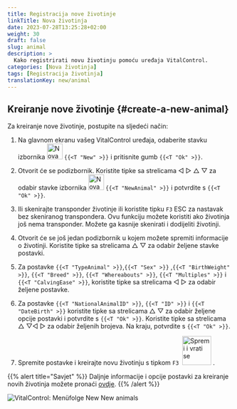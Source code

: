 ```yaml
---
title: Registracija nove životinje
linkTitle: Nova životinja
date: 2023-07-28T13:25:28+02:00
weight: 30
draft: false
slug: animal
description: >
  Kako registrirati novu životinju pomoću uređaja VitalControl.
categories: [Nova životinja]
tags: [Registracija životinja]
translationKey: new/animal
---
```

## Kreiranje nove životinje {#create-a-new-animal}

Za kreiranje nove životinje, postupite na sljedeći način:

1. Na glavnom ekranu vašeg VitalControl uređaja, odaberite stavku izbornika <img src="/icons/main/new-animal.svg" width="35" align="bottom" alt="Nova životinja" /> `{{<T "New" >}}` i pritisnite gumb `{{<T "Ok" >}}`.

2. Otvorit će se podizbornik. Koristite tipke sa strelicama ◁ ▷ △ ▽ za odabir stavke izbornika <img src="/icons/main/new-animal.svg" width="35" align="bottom" alt="Nova životinja" /> `{{<T "NewAnimal" >}}` i potvrdite s `{{<T "Ok" >}}`.

3. Ili skenirajte transponder životinje ili koristite tipku `F3` ESC za nastavak bez skeniranog transpondera. Ovu funkciju možete koristiti ako životinja još nema transponder. Možete ga kasnije skenirati i dodijeliti životinji.

4. Otvorit će se još jedan podizbornik u kojem možete spremiti informacije o životinji. Koristite tipke sa strelicama △ ▽ za odabir željene stavke postavki.

5. Za postavke `{{<T "TypeAnimal" >}}`,`{{<T "Sex" >}}` ,`{{<T "BirthWeight" >}}`, `{{<T "Breed" >}}`, `{{<T "Whereabouts" >}}`, `{{<T "Multiples" >}}` i `{{<T "CalvingEase" >}}`, koristite tipke sa strelicama ◁ ▷ za odabir željene postavke.

6. Za postavke `{{<T "NationalAnimalID" >}}`, `{{<T "ID" >}}` i `{{<T "DateBirth" >}}` koristite tipke sa strelicama △ ▽ za odabir željene opcije postavki i potvrdite s `{{<T "Ok" >}}`. Koristite tipke sa strelicama △ ▽◁ ▷ za odabir željenih brojeva. Na kraju, potvrdite s `{{<T "Ok" >}}`.

7. Spremite postavke i kreirajte novu životinju s tipkom `F3` &nbsp;<img src="/icons/footer/save_exit.svg" width="65" align="bottom" alt="Spremi i vrati se" />&nbsp;.

{{% alert title="Savjet" %}}
Daljnje informacije i opcije postavki za kreiranje novih životinja možete pronaći [ovdje](../../settings/animal-registration/).
{{% /alert %}}


   ![VitalControl: Menüfolge New New animals](../images/new.png "Kreiraj novu životinju")
